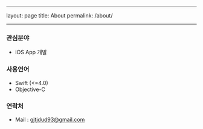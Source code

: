 - - - -
layout: page
title: About
permalink: /about/
- - - -
### 관심분야
* iOS App 개발

### 사용언어
* Swift (<=4.0)
* Objective-C

### 연락처
* Mail : [gjtjdud93@gmail.com](mailto:gjtjdud93@gmail.com)